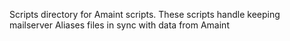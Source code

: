 Scripts directory for Amaint scripts. These scripts handle keeping mailserver
Aliases files in sync with data from Amaint
